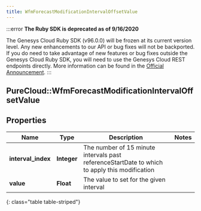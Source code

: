 ```yaml
---
title: WfmForecastModificationIntervalOffsetValue
---
```


:::error
**The Ruby SDK is deprecated as of 9/16/2020**

The Genesys Cloud Ruby SDK (v96.0.0) will be frozen at its current version level. Any new enhancements to our API or bug fixes will not be backported. If you do need to take advantage of new features or bug fixes outside the Genesys Cloud Ruby SDK, you will need to use the Genesys Cloud REST endpoints directly. More information can be found in the [Official Announcement](https://developer.mypurecloud.com/forum/t/announcement-genesys-cloud-ruby-sdk-end-of-life/8850).
:::


## PureCloud::WfmForecastModificationIntervalOffsetValue

## Properties

|Name | Type | Description | Notes|
|------------ | ------------- | ------------- | -------------|
| **interval_index** | **Integer** | The number of 15 minute intervals past referenceStartDate to which to apply this modification | |
| **value** | **Float** | The value to set for the given interval | |
{: class="table table-striped"}


